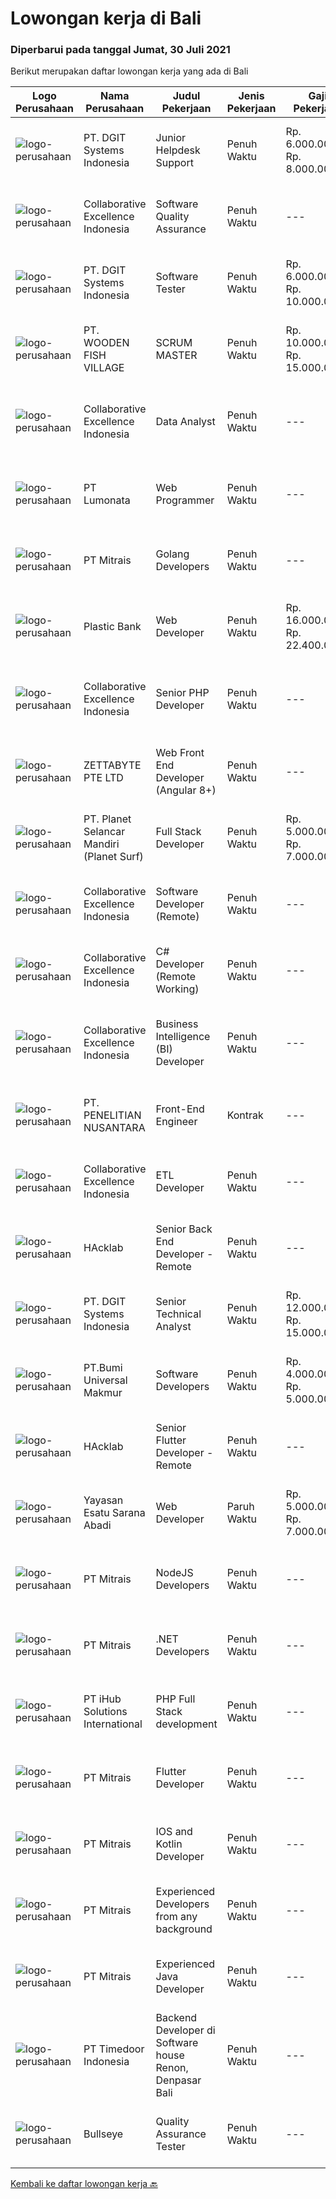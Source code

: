 
  # Lowongan kerja di Bali

  ### Diperbarui pada tanggal Jumat, 30 Juli 2021

  Berikut merupakan daftar lowongan kerja yang ada di Bali

  |Logo Perusahaan | Nama Perusahaan | Judul Pekerjaan | Jenis Pekerjaan | Gaji Pekerjaan | Lokasi | Deskripsi | Tanggal diunggah | Pranala |
  | -------------- | --------------- | --------------- | --------- | --------- | -------------- | ------- | ----------- | ----------- |
  |![logo-perusahaan](https://image-service-cdn.seek.com.au/e93bc75036be941b9c3ff3a55670cb236457b0c4/ee4dce1061f3f616224767ad58cb2fc751b8d2dc)|PT. DGIT Systems Indonesia|Junior Helpdesk Support|Penuh Waktu|Rp. 6.000.000-Rp. 8.000.000|Bali|We are looking for Junior Helpdesk Support. you will be responsible when our customers require technical expertise/solution aiming for the greatest...|Kamis, 29 Juli 2021|https://www.jobstreet.co.id/id/job/junior-helpdesk-support-3588316?token=0~2f9f2c63-54b7-495d-b767-f06f5405656c&sectionRank=1&jobId=jobstreet-id-job-3588316|
|![logo-perusahaan](https://image-service-cdn.seek.com.au/7145b1ba6bc0dbd678e2bf86d776dd2b1b9b81f6/ee4dce1061f3f616224767ad58cb2fc751b8d2dc)|Collaborative Excellence Indonesia|Software Quality Assurance|Penuh Waktu|---|Bali|Responsibilities: Develops and maintains test scenarios and end user test scripts to verify new functionality performs as designed and meets customer...|Kamis, 29 Juli 2021|https://www.jobstreet.co.id/id/job/software-quality-assurance-3588903?token=0~2f9f2c63-54b7-495d-b767-f06f5405656c&sectionRank=2&jobId=jobstreet-id-job-3588903|
|![logo-perusahaan](https://image-service-cdn.seek.com.au/e93bc75036be941b9c3ff3a55670cb236457b0c4/ee4dce1061f3f616224767ad58cb2fc751b8d2dc)|PT. DGIT Systems Indonesia|Software Tester|Penuh Waktu|Rp. 6.000.000-Rp. 10.000.000|Bali|We believe work should be a fun development journey but the challenging one! Our great teams will support you to achieve that and delivering great...|Kamis, 29 Juli 2021|https://www.jobstreet.co.id/id/job/software-tester-3588508?token=0~2f9f2c63-54b7-495d-b767-f06f5405656c&sectionRank=3&jobId=jobstreet-id-job-3588508|
|![logo-perusahaan](https://image-service-cdn.seek.com.au/6f2d4bb0fdf84b817cd6a63e97b1236b16f643ef/ee4dce1061f3f616224767ad58cb2fc751b8d2dc)|PT. WOODEN FISH VILLAGE|SCRUM MASTER|Penuh Waktu|Rp. 10.000.000-Rp. 15.000.000|Bali|Manage each project’s scope and timeline Coordinate sprints, retrospective meetings and daily stand-ups Coach team members in Agile frameworks...|Kamis, 29 Juli 2021|https://www.jobstreet.co.id/id/job/scrum-master-3588612?token=0~2f9f2c63-54b7-495d-b767-f06f5405656c&sectionRank=4&jobId=jobstreet-id-job-3588612|
|![logo-perusahaan](https://image-service-cdn.seek.com.au/7145b1ba6bc0dbd678e2bf86d776dd2b1b9b81f6/ee4dce1061f3f616224767ad58cb2fc751b8d2dc)|Collaborative Excellence Indonesia|Data Analyst|Penuh Waktu|---|Bali|Job Description Develops or modifies data models, ETL processes, and BI tool solutions Ensures appropriate documentation for all development and...|Rabu, 28 Juli 2021|https://www.jobstreet.co.id/id/job/data-analyst-3587388?token=0~2f9f2c63-54b7-495d-b767-f06f5405656c&sectionRank=5&jobId=jobstreet-id-job-3587388|
|![logo-perusahaan](https://image-service-cdn.seek.com.au/3de98e9c9215f2393d4c138e6c0f5f1400933fcb/ee4dce1061f3f616224767ad58cb2fc751b8d2dc)|PT Lumonata|Web Programmer|Penuh Waktu|---|Badung|Lumonata are an independent design and development studio based in Bali that provides services in the field of website design, website...|Kamis, 29 Juli 2021|https://www.jobstreet.co.id/id/job/web-programmer-3588179?token=0~2f9f2c63-54b7-495d-b767-f06f5405656c&sectionRank=6&jobId=jobstreet-id-job-3588179|
|![logo-perusahaan](https://image-service-cdn.seek.com.au/969b0c47f133a1e0155056a5d964c63953dd6304/ee4dce1061f3f616224767ad58cb2fc751b8d2dc)|PT Mitrais|Golang Developers|Penuh Waktu|---|Bali|Build your Career with Mitrais!We're looking for experienced Golang Developers to be part of our team. What will you be doing? Liaising with...|Rabu, 28 Juli 2021|https://www.jobstreet.co.id/id/job/golang-developers-3587780?token=0~2f9f2c63-54b7-495d-b767-f06f5405656c&sectionRank=7&jobId=jobstreet-id-job-3587780|
|![logo-perusahaan](https://image-service-cdn.seek.com.au/3c6267bacef06435dc987a096560acca4a59a0d2/ee4dce1061f3f616224767ad58cb2fc751b8d2dc)|Plastic Bank|Web Developer|Penuh Waktu|Rp. 16.000.000-Rp. 22.400.000|Badung|We are seeking an experienced Web Developer to join our growing team in Indonesia. Our team is responsible for developing and maintaining our...|Rabu, 28 Juli 2021|https://www.jobstreet.co.id/id/job/web-developer-3587059?token=0~2f9f2c63-54b7-495d-b767-f06f5405656c&sectionRank=8&jobId=jobstreet-id-job-3587059|
|![logo-perusahaan](https://image-service-cdn.seek.com.au/7145b1ba6bc0dbd678e2bf86d776dd2b1b9b81f6/ee4dce1061f3f616224767ad58cb2fc751b8d2dc)|Collaborative Excellence Indonesia|Senior PHP Developer|Penuh Waktu|---|Jawa Timur|Responsibilities: Work with Business/Product Owners/product development team/Project Manager to design, develop, maintain and enhance web-based &amp;...|Kamis, 29 Juli 2021|https://www.jobstreet.co.id/id/job/senior-php-developer-3588892?token=0~2f9f2c63-54b7-495d-b767-f06f5405656c&sectionRank=9&jobId=jobstreet-id-job-3588892|
|![logo-perusahaan](https://image-service-cdn.seek.com.au/a9ad8fdd00d66418bb5e9ec41ddbc2318ccec822/ee4dce1061f3f616224767ad58cb2fc751b8d2dc)|ZETTABYTE PTE LTD|Web Front End Developer (Angular 8+)|Penuh Waktu|---|Yogyakarta|Company IntroductionZettabyte is a software development company that focuses on the education sector. We work together with our multicultural team...|Rabu, 28 Juli 2021|https://www.jobstreet.co.id/id/job/web-front-end-developer-angular-8-3580526?token=0~2f9f2c63-54b7-495d-b767-f06f5405656c&sectionRank=10&jobId=jobstreet-id-job-3580526|
|![logo-perusahaan](https://image-service-cdn.seek.com.au/9a17f6158932b294e24ba264a1e5b00bc07424ec/ee4dce1061f3f616224767ad58cb2fc751b8d2dc)|PT. Planet Selancar Mandiri (Planet Surf)|Full Stack Developer|Penuh Waktu|Rp. 5.000.000-Rp. 7.000.000|Badung|Requirements: Bachelor of Computer Science/Information System Minimum 20 years old and maximum 30 years old Good analytical &amp; logical thinking...|Kamis, 29 Juli 2021|https://www.jobstreet.co.id/id/job/full-stack-developer-3588438?token=0~2f9f2c63-54b7-495d-b767-f06f5405656c&sectionRank=11&jobId=jobstreet-id-job-3588438|
|![logo-perusahaan](https://image-service-cdn.seek.com.au/7145b1ba6bc0dbd678e2bf86d776dd2b1b9b81f6/ee4dce1061f3f616224767ad58cb2fc751b8d2dc)|Collaborative Excellence Indonesia|Software Developer (Remote)|Penuh Waktu|---|Jawa Timur|Responsibilities: Work with Product Management and Products Engineering teams to design, develop, maintain and enhance web-based and mobile-based...|Rabu, 28 Juli 2021|https://www.jobstreet.co.id/id/job/software-developer-remote-3587937?token=0~2f9f2c63-54b7-495d-b767-f06f5405656c&sectionRank=12&jobId=jobstreet-id-job-3587937|
|![logo-perusahaan](https://image-service-cdn.seek.com.au/7145b1ba6bc0dbd678e2bf86d776dd2b1b9b81f6/ee4dce1061f3f616224767ad58cb2fc751b8d2dc)|Collaborative Excellence Indonesia|C# Developer (Remote Working)|Penuh Waktu|---|Jakarta Raya|Responsibilities: Design, coding, and testing of modules for various components of our product framework Capable of understanding and delivering...|Rabu, 28 Juli 2021|https://www.jobstreet.co.id/id/job/c-developer-remote-working-3587383?token=0~2f9f2c63-54b7-495d-b767-f06f5405656c&sectionRank=13&jobId=jobstreet-id-job-3587383|
|![logo-perusahaan](https://image-service-cdn.seek.com.au/7145b1ba6bc0dbd678e2bf86d776dd2b1b9b81f6/ee4dce1061f3f616224767ad58cb2fc751b8d2dc)|Collaborative Excellence Indonesia|Business Intelligence (BI) Developer|Penuh Waktu|---|Bali|Job Description Develops or modifies data models, ETL processes, and BI tool solutions. Ensures appropriate documentation for all development and...|Kamis, 29 Juli 2021|https://www.jobstreet.co.id/id/job/business-intelligence-bi-developer-3588900?token=0~2f9f2c63-54b7-495d-b767-f06f5405656c&sectionRank=14&jobId=jobstreet-id-job-3588900|
|![logo-perusahaan](https://image-service-cdn.seek.com.au/3baa43a1e8ef60559acdb0f75e149b233c2510af/ee4dce1061f3f616224767ad58cb2fc751b8d2dc)|PT. PENELITIAN NUSANTARA|Front-End Engineer|Kontrak|---|Bali|Responsibilities: Involve in system design phase &amp; evaluation; Responsible in developing/constructing a web-based system &amp; application...|Rabu, 28 Juli 2021|https://www.jobstreet.co.id/id/job/front-end-engineer-3577296?token=0~2f9f2c63-54b7-495d-b767-f06f5405656c&sectionRank=15&jobId=jobstreet-id-job-3577296|
|![logo-perusahaan](https://image-service-cdn.seek.com.au/7145b1ba6bc0dbd678e2bf86d776dd2b1b9b81f6/ee4dce1061f3f616224767ad58cb2fc751b8d2dc)|Collaborative Excellence Indonesia|ETL Developer|Penuh Waktu|---|Bali|Job Description Developing database objects and creates and automate ETL processes Develop and execute database queries and conduct analysis Provides...|Rabu, 28 Juli 2021|https://www.jobstreet.co.id/id/job/etl-developer-3587939?token=0~2f9f2c63-54b7-495d-b767-f06f5405656c&sectionRank=16&jobId=jobstreet-id-job-3587939|
|![logo-perusahaan](https://image-service-cdn.seek.com.au/3bec079191df606cb874c830a3b6065cdd9a0c7f/ee4dce1061f3f616224767ad58cb2fc751b8d2dc)|HAcklab|Senior Back End Developer - Remote|Penuh Waktu|---|Jakarta Raya|On behalf of our client, a Tech Company focusing on building scalable digital solutions to stimulate growth through technology. We are looking for...|Kamis, 29 Juli 2021|https://www.jobstreet.co.id/id/job/senior-back-end-developer-remote-3588890?token=0~2f9f2c63-54b7-495d-b767-f06f5405656c&sectionRank=17&jobId=jobstreet-id-job-3588890|
|![logo-perusahaan](https://image-service-cdn.seek.com.au/e93bc75036be941b9c3ff3a55670cb236457b0c4/ee4dce1061f3f616224767ad58cb2fc751b8d2dc)|PT. DGIT Systems Indonesia|Senior Technical Analyst|Penuh Waktu|Rp. 12.000.000-Rp. 15.000.000|Badung|About usDGIT is a specialist telecommunications software company based in Melbourne with staff in New Zealand, Indonesia and India...|Selasa, 27 Juli 2021|https://www.jobstreet.co.id/id/job/senior-technical-analyst-3586050?token=0~2f9f2c63-54b7-495d-b767-f06f5405656c&sectionRank=18&jobId=jobstreet-id-job-3586050|
|![logo-perusahaan](https://image-service-cdn.seek.com.au/6ee7e166667ab7fe1c979b7574bf3bd9fe825d24/ee4dce1061f3f616224767ad58cb2fc751b8d2dc)|PT.Bumi Universal Makmur|Software Developers|Penuh Waktu|Rp. 4.000.000-Rp. 5.000.000|Surabaya|Knowledge or Experience in Computer Animation such as Blender and Unreal Engine also encouraged to apply Preferably Staff (non-management &amp;...|Senin, 26 Juli 2021|https://www.jobstreet.co.id/id/job/software-developers-3585780?token=0~2f9f2c63-54b7-495d-b767-f06f5405656c&sectionRank=19&jobId=jobstreet-id-job-3585780|
|![logo-perusahaan](https://image-service-cdn.seek.com.au/3bec079191df606cb874c830a3b6065cdd9a0c7f/ee4dce1061f3f616224767ad58cb2fc751b8d2dc)|HAcklab|Senior Flutter Developer - Remote|Penuh Waktu|---|Jakarta Raya|On behalf of our clients, a Tech Company focusing on building scalable digital solutions to stimulate growth through technology. We are looking for...|Kamis, 29 Juli 2021|https://www.jobstreet.co.id/id/job/senior-flutter-developer-remote-3588891?token=0~2f9f2c63-54b7-495d-b767-f06f5405656c&sectionRank=20&jobId=jobstreet-id-job-3588891|
|![logo-perusahaan](https://image-service-cdn.seek.com.au/c45dc3fabf723b715b801c2eb542d55319eb67ae/ee4dce1061f3f616224767ad58cb2fc751b8d2dc)|Yayasan Esatu Sarana Abadi|Web Developer|Paruh Waktu|Rp. 5.000.000-Rp. 7.000.000|Bali|Memiliki keahlian: PHP Developer (terlebih dgn OpenCart, Magento, WP). Next JS Front end seperti Angular, React Java Script di Google Sheet (add on...|Selasa, 27 Juli 2021|https://www.jobstreet.co.id/id/job/web-developer-3586857?token=0~2f9f2c63-54b7-495d-b767-f06f5405656c&sectionRank=21&jobId=jobstreet-id-job-3586857|
|![logo-perusahaan](https://image-service-cdn.seek.com.au/969b0c47f133a1e0155056a5d964c63953dd6304/ee4dce1061f3f616224767ad58cb2fc751b8d2dc)|PT Mitrais|NodeJS Developers|Penuh Waktu|---|Bali|Build your Career with Mitrais! We're urgently looking for experienced NodeJS Developers to be part of our team for an immediate start.Our client is a...|Minggu, 25 Juli 2021|https://www.jobstreet.co.id/id/job/nodejs-developers-3579307?token=0~2f9f2c63-54b7-495d-b767-f06f5405656c&sectionRank=22&jobId=jobstreet-id-job-3579307|
|![logo-perusahaan](https://image-service-cdn.seek.com.au/969b0c47f133a1e0155056a5d964c63953dd6304/ee4dce1061f3f616224767ad58cb2fc751b8d2dc)|PT Mitrais|.NET Developers|Penuh Waktu|---|Denpasar|Build your Career with Mitrais !  We're looking for experienced .NET Software Engineers to be part of our team.  What will you be doing ?  Coding high...|Minggu, 25 Juli 2021|https://www.jobstreet.co.id/id/job/net-developers-3579303?token=0~2f9f2c63-54b7-495d-b767-f06f5405656c&sectionRank=23&jobId=jobstreet-id-job-3579303|
|![logo-perusahaan](https://image-service-cdn.seek.com.au/ae7f22425d0433c7fa87b1563cd09c27b4c69bc9/ee4dce1061f3f616224767ad58cb2fc751b8d2dc)|PT iHub Solutions International|PHP Full Stack development|Penuh Waktu|---|Badung|PHP Senior ProgrammerPT IHub Solutions InternationalAbout PT IHub Solutions International:PT IHub Solutions International is a rapidly growing...|Sabtu, 24 Juli 2021|https://www.jobstreet.co.id/id/job/php-full-stack-development-3578812?token=0~2f9f2c63-54b7-495d-b767-f06f5405656c&sectionRank=24&jobId=jobstreet-id-job-3578812|
|![logo-perusahaan](https://image-service-cdn.seek.com.au/969b0c47f133a1e0155056a5d964c63953dd6304/ee4dce1061f3f616224767ad58cb2fc751b8d2dc)|PT Mitrais|Flutter Developer|Penuh Waktu|---|Bali|Build your Career with Mitrais !  We're looking for experienced Flutter Developer to be part of our team. What will you be doing?  Liase with...|Minggu, 25 Juli 2021|https://www.jobstreet.co.id/id/job/flutter-developer-3579312?token=0~2f9f2c63-54b7-495d-b767-f06f5405656c&sectionRank=25&jobId=jobstreet-id-job-3579312|
|![logo-perusahaan](https://image-service-cdn.seek.com.au/969b0c47f133a1e0155056a5d964c63953dd6304/ee4dce1061f3f616224767ad58cb2fc751b8d2dc)|PT Mitrais|IOS and Kotlin Developer|Penuh Waktu|---|Bali|Build your Career with Mitrais !  We're looking for experienced iOS and Kotlin Developer to be part of our team. What will you be doing?  Liase with...|Minggu, 25 Juli 2021|https://www.jobstreet.co.id/id/job/ios-and-kotlin-developer-3579308?token=0~2f9f2c63-54b7-495d-b767-f06f5405656c&sectionRank=26&jobId=jobstreet-id-job-3579308|
|![logo-perusahaan](https://image-service-cdn.seek.com.au/969b0c47f133a1e0155056a5d964c63953dd6304/ee4dce1061f3f616224767ad58cb2fc751b8d2dc)|PT Mitrais|Experienced Developers from any background|Penuh Waktu|---|Bali|Build your Career with Mitrais !  We're looking for experienced Software Engineers from any background to be part of our team.  What will you...|Minggu, 25 Juli 2021|https://www.jobstreet.co.id/id/job/experienced-developers-from-any-background-3579313?token=0~2f9f2c63-54b7-495d-b767-f06f5405656c&sectionRank=27&jobId=jobstreet-id-job-3579313|
|![logo-perusahaan](https://image-service-cdn.seek.com.au/969b0c47f133a1e0155056a5d964c63953dd6304/ee4dce1061f3f616224767ad58cb2fc751b8d2dc)|PT Mitrais|Experienced Java Developer|Penuh Waktu|---|Bali|Build your Career with Mitrais!  We have clients who are urgently looking for Experienced Java developers for an immediate start. What will you be...|Minggu, 25 Juli 2021|https://www.jobstreet.co.id/id/job/experienced-java-developer-3579315?token=0~2f9f2c63-54b7-495d-b767-f06f5405656c&sectionRank=28&jobId=jobstreet-id-job-3579315|
|![logo-perusahaan](https://image-service-cdn.seek.com.au/9f2111bf08df94f0ea97d6b9f360a4952c081dc6/ee4dce1061f3f616224767ad58cb2fc751b8d2dc)|PT Timedoor Indonesia|Backend Developer di Software house Renon, Denpasar Bali|Penuh Waktu|---|Denpasar|If you want to grow up your self, Timedoor is one of the best places to start your career. Our team comes from various cultures. We welcome young...|Kamis, 22 Juli 2021|https://www.jobstreet.co.id/id/job/backend-developer-di-software-house-renon-denpasar-bali-3583378?token=0~2f9f2c63-54b7-495d-b767-f06f5405656c&sectionRank=29&jobId=jobstreet-id-job-3583378|
|![logo-perusahaan](https://image-service-cdn.seek.com.au/98859f24297f498e9a8f12b8e5414c054756b30c/ee4dce1061f3f616224767ad58cb2fc751b8d2dc)|Bullseye|Quality Assurance Tester|Penuh Waktu|---|Denpasar|We are looking for a Quality Assurance Tester to join our production team and ensure the quality of delivery through manual and automated testing. You...|Selasa, 20 Juli 2021|https://www.jobstreet.co.id/id/job/quality-assurance-tester-3571657?token=0~2f9f2c63-54b7-495d-b767-f06f5405656c&sectionRank=30&jobId=jobstreet-id-job-3571657|


  [Kembali ke daftar lowongan kerja 🔙](../README.md#daftar-lowongan-kerja)
  
